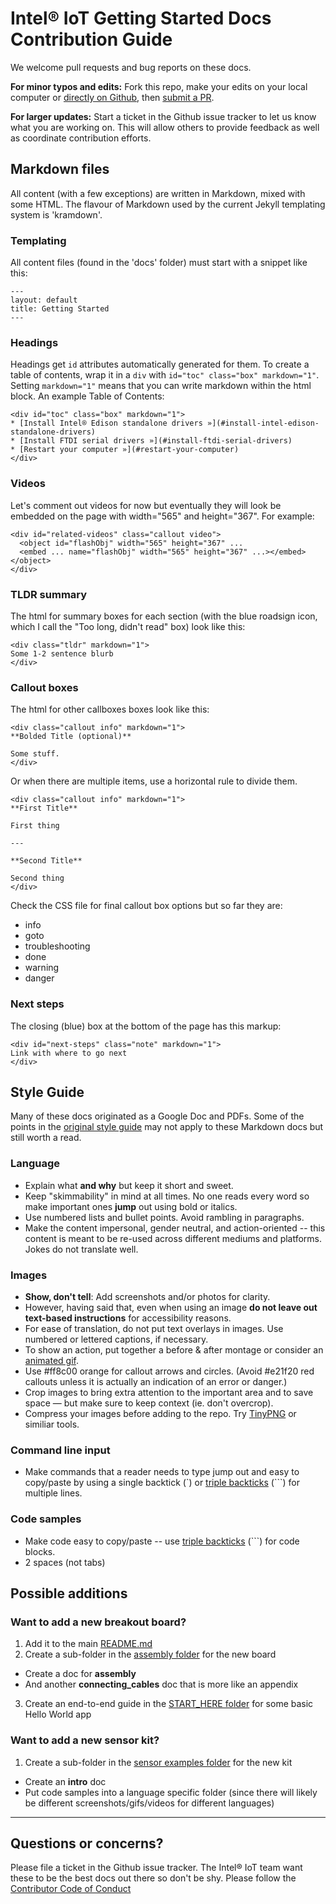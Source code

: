 # Intel® IoT Getting Started Docs Contribution Guide

We welcome pull requests and bug reports on these docs.

**For minor typos and edits:** Fork this repo, make your edits on your local computer or [directly on Github](https://help.github.com/articles/editing-files-in-your-repository/), then [submit a PR](https://help.github.com/articles/using-pull-requests/).

**For larger updates:** Start a ticket in the Github issue tracker to let us know what you are working on. This will allow others to provide feedback as well as coordinate contribution efforts.

## Markdown files

All content (with a few exceptions) are written in Markdown, mixed with some HTML. The flavour of Markdown used by the current Jekyll templating system is 'kramdown'.

### Templating

All content files (found in the 'docs' folder) must start with a snippet like this:

```
---
layout: default
title: Getting Started
---
```

### Headings

Headings get `id` attributes automatically generated for them. To create a table of contents, wrap it in a `div` with `id="toc" class="box" markdown="1"`. Setting `markdown="1"` means that you can write markdown within the html block. An example Table of Contents:

```
<div id="toc" class="box" markdown="1">
* [Install Intel® Edison standalone drivers »](#install-intel-edison-standalone-drivers)
* [Install FTDI serial drivers »](#install-ftdi-serial-drivers)
* [Restart your computer »](#restart-your-computer)
</div>
```

### Videos

Let's comment out videos for now but eventually they will look be embedded on the page with width="565" and height="367". For example:

```
<div id="related-videos" class="callout video">
  <object id="flashObj" width="565" height="367" ...
  <embed ... name="flashObj" width="565" height="367" ...></embed></object>
</div>
```

### TLDR summary

The html for summary boxes for each section (with the blue roadsign icon, which I call the "Too long, didn't read" box) look like this:

```
<div class="tldr" markdown="1">
Some 1-2 sentence blurb
</div>
```

### Callout boxes

The html for other callboxes boxes look like this:

```
<div class="callout info" markdown="1">
**Bolded Title (optional)**

Some stuff.
</div>
```

Or when there are multiple items, use a horizontal rule to divide them.

```
<div class="callout info" markdown="1">
**First Title**

First thing

---

**Second Title**

Second thing
</div>
```

Check the CSS file for final callout box options but so far they are:

* info
* goto
* troubleshooting
* done
* warning
* danger


### Next steps

The closing (blue) box at the bottom of the page has this markup:

```
<div id="next-steps" class="note" markdown="1">
Link with where to go next
</div>
```


## Style Guide

Many of these docs originated as a Google Doc and PDFs. Some of the points in the [original style guide](https://docs.google.com/document/d/1C-UeNNmMEX-wXcJLTrflbCm_L93bq3g0aa2CTHNf6Aw/preview) may not apply to these Markdown docs but still worth a read. 

### Language

* Explain what **and why** but keep it short and sweet.
* Keep "skimmability" in mind at all times. No one reads every word so make important ones **jump** out using bold or italics.
* Use numbered lists and bullet points. Avoid rambling in paragraphs.
* Make the content impersonal, gender neutral, and action-oriented -- this content is meant to be re-used across different mediums and platforms. Jokes do not translate well.

### Images

* **Show, don't tell**: Add screenshots and/or photos for clarity.
* However, having said that, even when using an image **do not leave out text-based instructions** for accessibility reasons.
* For ease of translation, do not put text overlays in images. Use numbered or lettered captions, if necessary.
* To show an action, put together a before & after montage or consider an [animated gif](https://github.com/vvo/gifify).
* Use #ff8c00 orange for callout arrows and circles. (Avoid #e21f20 red callouts unless it is actually an indication of an error or danger.)
* Crop images to bring extra attention to the important area and to save space — but make sure to keep context (ie. don't overcrop).
* Compress your images before adding to the repo. Try [TinyPNG](https://tinypng.com/) or similiar tools.

### Command line input

* Make commands that a reader needs to type jump out and easy to copy/paste by using a single backtick (\`) or [triple backticks](https://help.github.com/articles/github-flavored-markdown/#fenced-code-blocks) (```) for multiple lines.

### Code samples

* Make code easy to copy/paste -- use [triple backticks](https://help.github.com/articles/github-flavored-markdown/#fenced-code-blocks) (```) for code blocks.
* 2 spaces (not tabs)

## Possible additions

### Want to add a new breakout board?

1. Add it to the main [README.md](README.md)
2. Create a sub-folder in the [assembly folder](/assembly) for the new board
  * Create a doc for **assembly**
  * And another **connecting_cables** doc that is more like an appendix
3. Create an end-to-end guide in the [START_HERE folder](START_HERE/) for some basic Hello World app

### Want to add a new sensor kit?

1. Create a sub-folder in the [sensor examples folder](/sensor_examples) for the new kit
  * Create an **intro** doc
  * Put code samples into a language specific folder (since there will likely be different screenshots/gifs/videos for different languages)

---

## Questions or concerns?

Please file a ticket in the Github issue tracker. The Intel® IoT team want these to be the best docs out there so don't be shy. Please follow the [Contributor Code of Conduct](CODE_OF_CONDUCT.md)

